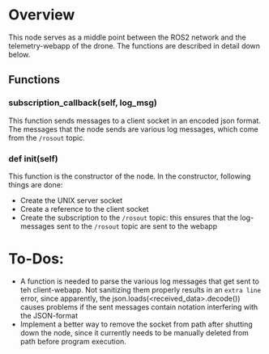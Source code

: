 # Overview

This node serves as a middle point between the ROS2 network and the telemetry-webapp of the drone. 
The functions are described in detail down below. 

## Functions

### subscription_callback(self, log_msg)
This function sends messages to a client socket in an encoded json format. The messages that the node sends are various log messages, which come from the `/rosout` topic.

### def __init__(self)
This function is the constructor of the node. In the constructor, following things are done: 
- Create the UNIX server socket
- Create a reference to the client socket
- Create the subscription to the `/rosout` topic: this ensures that the log-messages sent to the `/rosout` topic are sent to the webapp

# To-Dos: 
- A function is needed to parse the various log messages that get sent to teh client-webapp. Not sanitizing them properly results in an `extra line` error, since apparently, the json.loads(<received_data>.decode()) causes problems if the sent messages contain notation interfering with the JSON-format
- Implement a better way to remove the socket from path after shutting down the node, since it currently needs to be manually deleted from path before program execution.

